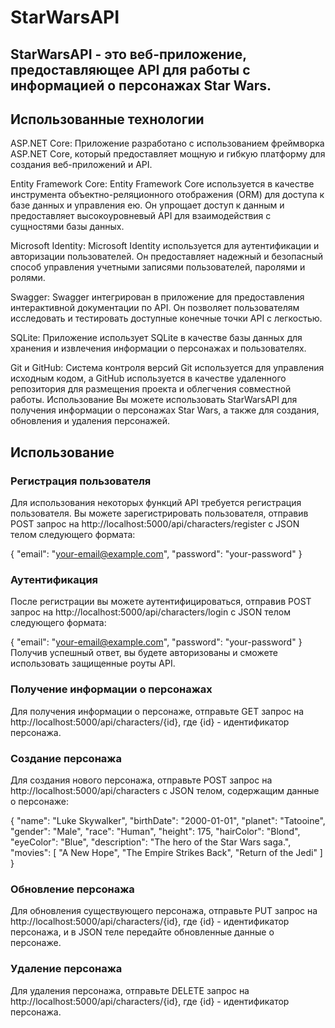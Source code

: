 # StarWarsAPI

## StarWarsAPI - это веб-приложение, предоставляющее API для работы с информацией о персонажах Star Wars.

## Использованные технологии
ASP.NET Core: Приложение разработано с использованием фреймворка ASP.NET Core, который предоставляет мощную и гибкую платформу для создания веб-приложений и API.

Entity Framework Core: Entity Framework Core используется в качестве инструмента объектно-реляционного отображения (ORM) для доступа к базе данных и управления ею. Он упрощает доступ к данным и предоставляет высокоуровневый API для взаимодействия с сущностями базы данных.

Microsoft Identity: Microsoft Identity используется для аутентификации и авторизации пользователей. Он предоставляет надежный и безопасный способ управления учетными записями пользователей, паролями и ролями.

Swagger: Swagger интегрирован в приложение для предоставления интерактивной документации по API. Он позволяет пользователям исследовать и тестировать доступные конечные точки API с легкостью.

SQLite: Приложение использует SQLite в качестве базы данных для хранения и извлечения информации о персонажах и пользователях.

Git и GitHub: Система контроля версий Git используется для управления исходным кодом, а GitHub используется в качестве удаленного репозитория для размещения проекта и облегчения совместной работы.
Использование
Вы можете использовать StarWarsAPI для получения информации о персонажах Star Wars, а также для создания, обновления и удаления персонажей.

## Использование

### Регистрация пользователя
Для использования некоторых функций API требуется регистрация пользователя. Вы можете зарегистрировать пользователя, отправив POST запрос на http://localhost:5000/api/characters/register с JSON телом следующего формата:


{
  "email": "your-email@example.com",
  "password": "your-password"
}

### Аутентификация
После регистрации вы можете аутентифицироваться, отправив POST запрос на http://localhost:5000/api/characters/login с JSON телом следующего формата:


{
  "email": "your-email@example.com",
  "password": "your-password"
}
Получив успешный ответ, вы будете авторизованы и сможете использовать защищенные роуты API.

### Получение информации о персонажах
Для получения информации о персонаже, отправьте GET запрос на http://localhost:5000/api/characters/{id}, где {id} - идентификатор персонажа.

### Создание персонажа
Для создания нового персонажа, отправьте POST запрос на http://localhost:5000/api/characters с JSON телом, содержащим данные о персонаже:


{
  "name": "Luke Skywalker",
  "birthDate": "2000-01-01",
  "planet": "Tatooine",
  "gender": "Male",
  "race": "Human",
  "height": 175,
  "hairColor": "Blond",
  "eyeColor": "Blue",
  "description": "The hero of the Star Wars saga.",
  "movies": [
    "A New Hope",
    "The Empire Strikes Back",
    "Return of the Jedi"
  ]
}
### Обновление персонажа
Для обновления существующего персонажа, отправьте PUT запрос на http://localhost:5000/api/characters/{id}, где {id} - идентификатор персонажа, и в JSON теле передайте обновленные данные о персонаже.

### Удаление персонажа
Для удаления персонажа, отправьте DELETE запрос на http://localhost:5000/api/characters/{id}, где {id} - идентификатор персонажа.
